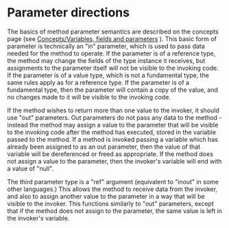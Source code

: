 

Parameter directions
====================

The basics of method parameter semantics are described on the concepts page (see [Concepts/Variables, fields and parameters](http://wiki.gnome.org/action/show/Projects/Vala/Manual/Export/Vala/Manual/Concepts#Variables,_fields_and_parameters)
). This basic form of parameter is technically an "in" parameter, which is used to pass data needed for the method to operate. If the parameter is of a reference type, the method may change the fields of the type instance it receives, but assignments to the parameter itself will not be visible to the invoking code. If the parameter is of a value type,
which is not a fundamental type, the same rules apply as for a reference type. If the parameter is of a fundamental type, then the parameter will contain a copy of the value, and no changes made to it will be visible to the invoking code.

If the method wishes to return more than one value to the invoker, it should use "out" parameters. Out parameters do not pass any data to the method - instead the method may assign a value to the parameter that will be visible to the invoking code after the method has executed,
stored in the variable passed to the method. If a method is invoked passing a variable which has already been assigned to as an out parameter, then the value of that variable will be dereferenced or freed as appropriate. If the method does not assign a value to the parameter,
then the invoker's variable will end with a value of "null".

The third parameter type is a "ref" argument (equivalent to "inout" in some other languages.) This allows the method to receive data from the invoker, and also to assign another value to the parameter in a way that will be visible to the invoker. This functions similarly to "out"
parameters, except that if the method does not assign to the parameter,
the same value is left in the invoker's variable.


